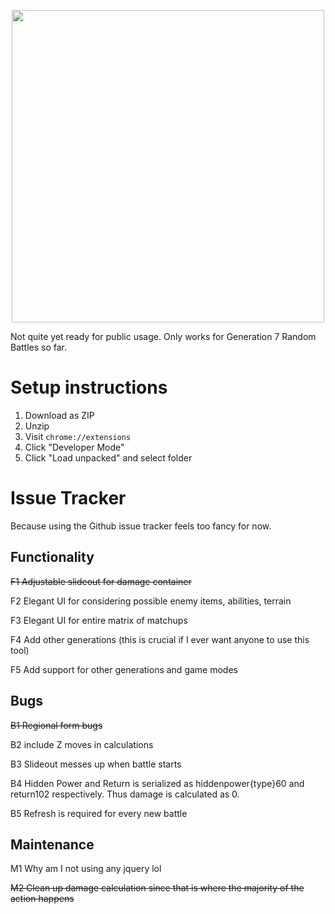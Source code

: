 <p align="center">
  <img src="https://github.com/ridoy/ps_godmode/blob/main/alphademo2.png" height="500px">
  </p>

Not quite yet ready for public usage. Only works for Generation 7 Random Battles so far.

# Setup instructions

1. Download as ZIP
2. Unzip
3. Visit `chrome://extensions`
4. Click "Developer Mode"
5. Click "Load unpacked" and select folder

# Issue Tracker

Because using the Github issue tracker feels too fancy for now.

## Functionality
~~F1 Adjustable slideout for damage container~~

F2 Elegant UI for considering possible enemy items, abilities, terrain

F3 Elegant UI for entire matrix of matchups

F4 Add other generations (this is crucial if I ever want anyone to use this tool)

F5 Add support for other generations and game modes

## Bugs
~~B1 Regional form bugs~~

B2 include Z moves in calculations

B3 Slideout messes up when battle starts

B4 Hidden Power and Return is serialized as hiddenpower{type}60 and return102 respectively. Thus damage is calculated as 0.

B5 Refresh is required for every new battle

## Maintenance

M1 Why am I not using any jquery lol

~~M2 Clean up damage calculation since that is where the majority of the action happens~~